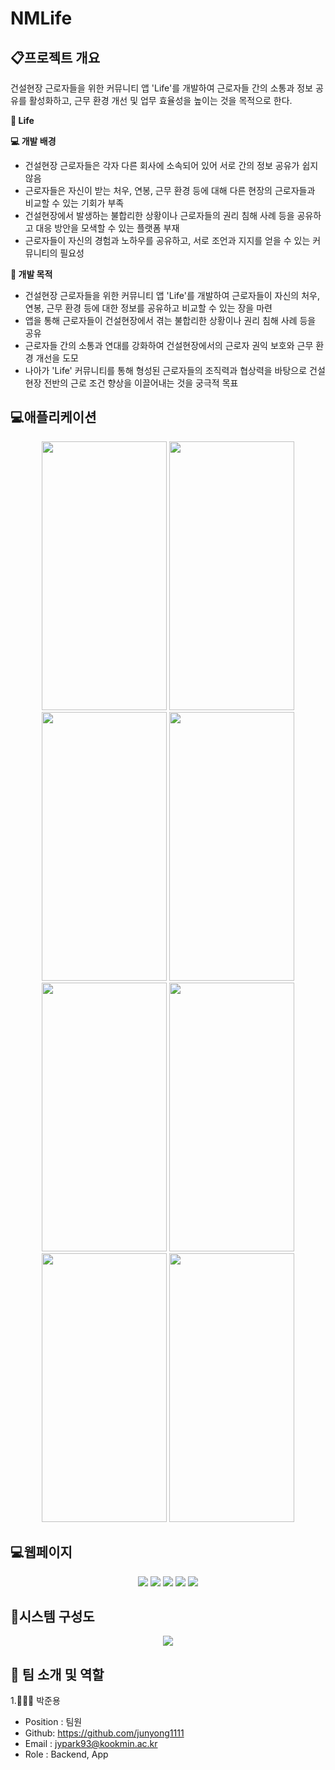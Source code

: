 # NMLife


## 📋프로젝트 개요
 건설현장 근로자들을 위한 커뮤니티 앱 'Life'를 개발하여 근로자들 간의 소통과 정보 공유를 활성화하고, 근무 환경 개선 및 업무 효율성을 높이는 것을 목적으로 한다.

**👀 Life**

**💻 개발 배경**

- 건설현장 근로자들은 각자 다른 회사에 소속되어 있어 서로 간의 정보 공유가 쉽지 않음
- 근로자들은 자신이 받는 처우, 연봉, 근무 환경 등에 대해 다른 현장의 근로자들과 비교할 수 있는 기회가 부족
- 건설현장에서 발생하는 불합리한 상황이나 근로자들의 권리 침해 사례 등을 공유하고 대응 방안을 모색할 수 있는 플랫폼 부재
- 근로자들이 자신의 경험과 노하우를 공유하고, 서로 조언과 지지를 얻을 수 있는 커뮤니티의 필요성


**📌 개발 목적**

- 건설현장 근로자들을 위한 커뮤니티 앱 'Life'를 개발하여 근로자들이 자신의 처우, 연봉, 근무 환경 등에 대한 정보를 공유하고 비교할 수 있는 장을 마련
- 앱을 통해 근로자들이 건설현장에서 겪는 불합리한 상황이나 권리 침해 사례 등을 공유
- 근로자들 간의 소통과 연대를 강화하여 건설현장에서의 근로자 권익 보호와 근무 환경 개선을 도모
- 나아가 'Life' 커뮤니티를 통해 형성된 근로자들의 조직력과 협상력을 바탕으로 건설현장 전반의 근로 조건 향상을 이끌어내는 것을 궁극적 목표

## 💻애플리케이션


 <div align="center">
 <img src="https://github.com/No-MLife/Life/assets/79856225/2c99bb1f-fb82-4fa5-896b-988c40aa22a4", height=430 width=200/>
 <img src="https://github.com/No-MLife/Life/assets/79856225/8034cac8-fd98-474f-befa-c7cd70d33c2f", height=430 width=200/>
  <img src="https://github.com/No-MLife/Life/assets/79856225/dab5bfb1-9ecc-42da-bbc7-092a1d78290d", height=430 width=200/>
 <img src="https://github.com/No-MLife/Life/assets/79856225/4c6e9208-c697-4073-a138-90c23e7ab4e9", height=430 width=200/>
 <img src="https://github.com/No-MLife/Life/assets/79856225/6ebb70ef-22ec-4716-89e8-a3a866f60043", height=430 width=200/>
 <img src="https://github.com/No-MLife/Life/assets/79856225/12b1693f-54aa-49dc-93c9-97f341c9a123", height=430 width=200/>
 <img src="https://github.com/No-MLife/Life/assets/79856225/4451b1c3-00c8-4443-b2ac-6c4df244050d", height=430 width=200/>
 <img src="https://github.com/No-MLife/Life/assets/79856225/fab0d426-4b5c-42dc-8674-4df9ff4f5c64", height=430 width=200/>
 
</div>

## 💻웹페이지


 <div align="center">
 <img src="https://github.com/No-MLife/Life/assets/79856225/fb7ce126-7491-4b9d-affd-34832b2995c1"/>
 <img src="https://github.com/No-MLife/Life/assets/79856225/29c6192f-dd69-495a-9e5a-171d79e9074b"/>
  <img src="https://github.com/No-MLife/Life/assets/79856225/a41ef1bb-9788-464c-8b98-46f51f2411f0"/>
 <img src="https://github.com/No-MLife/Life/assets/79856225/7470f265-eea9-4562-a5ee-10713e7717a0"/>
 <img src="https://github.com/No-MLife/Life/assets/79856225/25e1e15b-f105-4128-bba2-1bd0e564b466"/>
 
</div>



<!-- ## 🎬프로젝트 시연 동영상

 <div align="center">
 



</div> -->




## 🔎시스템 구성도

<div align="center">
<img src="https://github.com/No-MLife/Life/assets/79856225/13a11342-a5d5-4b09-ad61-efae3f3a3c9e"/>


</div>



## 🦉 팀 소개 및 역할

1.👨🏾‍💻 박준용

- Position : 팀원
- Github: <https://github.com/junyong1111>
- Email : jypark93@kookmin.ac.kr
- Role : Backend, App

